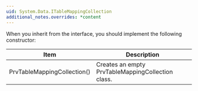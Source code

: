 ```yaml
---
uid: System.Data.ITableMappingCollection
additional_notes.overrides: *content
---
```


<p>When you inherit from the <xref href="System.Data.ITableMappingCollection"></xref> interface, you should implement the following constructor:  
  
 <table><thead><tr><th> Item  
  
 </th><th> Description  
  
 </th></tr></thead><tbody><tr><td> PrvTableMappingCollection()  
  
 </td><td> Creates an empty PrvTableMappingCollection class.  
  
 </td></tr></tbody></table></p>



